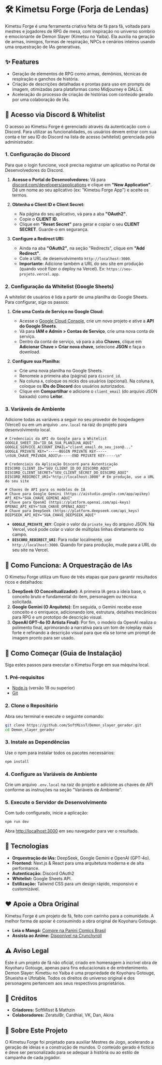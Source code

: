 # 🛠️ Kimetsu Forge (Forja de Lendas)

Kimetsu Forge é uma ferramenta criativa feita de fã para fã, voltada para mestres e jogadores de RPG de mesa, com inspiração no universo sombrio e emocionante de Demon Slayer (Kimetsu no Yaiba).
Ela auxilia na geração de armas, inimigos, formas de respiração, NPCs e cenários inteiros usando uma orquestração de IAs generativas.

## ✨ Features
- Geração de elementos de RPG como armas, demônios, técnicas de respiração e ganchos de história.
- Criação de descrições detalhadas e prontas para uso em prompts de imagem, otimizadas para plataformas como Midjourney e DALL·E.
- Aceleração do processo de criação de histórias com conteúdo gerado por uma colaboração de IAs.

## 🔐 Acesso via Discord & Whitelist
O acesso ao Kimetsu Forge é gerenciado através da autenticação com o Discord. Para utilizar as funcionalidades, os usuários devem entrar com sua conta e ter seu ID do Discord na lista de acesso (whitelist) gerenciada pelo administrador.

### 1. Configuração do Discord

Para que o login funcione, você precisa registrar um aplicativo no Portal de Desenvolvedores do Discord.

1.  **Acesse o Portal de Desenvolvedores:** Vá para [discord.com/developers/applications](https://discord.com/developers/applications) e clique em **"New Application"**. Dê um nome ao seu aplicativo (ex: "Kimetsu Forge App") e aceite os termos.

2.  **Obtenha o Client ID e Client Secret:**
    *   Na página do seu aplicativo, vá para a aba **"OAuth2"**.
    *   Copie o **CLIENT ID**.
    *   Clique em **"Reset Secret"** para gerar e copiar o seu **CLIENT SECRET**. Guarde-o em segurança.

3.  **Configure a Redirect URI:**
    *   Ainda na aba **"OAuth2"**, na seção "Redirects", clique em **"Add Redirect"**.
    *   Cole a URL de desenvolvimento `http://localhost:3000`.
    *   **Importante:** Adicione também a URL do seu site em produção (quando você fizer o deploy na Vercel). Ex: `https://seu-projeto.vercel.app`.

### 2. Configuração da Whitelist (Google Sheets)

A whitelist de usuários é lida a partir de uma planilha do Google Sheets. Para configurar, siga os passos:

1.  **Crie uma Conta de Serviço no Google Cloud:**
    *   Acesse o [Google Cloud Console](https://console.cloud.google.com/), crie um novo projeto e ative a **API do Google Sheets**.
    *   Vá para **IAM e Admin > Contas de Serviço**, crie uma nova conta de serviço.
    *   Dentro da conta de serviço, vá para a aba **Chaves**, clique em **Adicionar Chave > Criar nova chave**, selecione **JSON** e faça o download.

2.  **Configure sua Planilha:**
    *   Crie uma nova planilha no Google Sheets.
    *   Renomeie a primeira aba (página) para `discord_id`.
    *   Na coluna `A`, coloque os nicks dos usuários (opcional). Na coluna `B`, coloque os **IDs do Discord** dos usuários autorizados.
    *   Clique em **Compartilhar** e adicione o `client_email` (do arquivo JSON baixado) como **Leitor**.

### 3. Variáveis de Ambiente

Adicione todas as variáveis a seguir no seu provedor de hospedagem (Vercel) ou em um arquivo `.env.local` na raiz do projeto para desenvolvimento local.

```env
# Credenciais da API do Google para a Whitelist
GOOGLE_SHEET_ID="ID_DA_SUA_PLANILHA_AQUI"
GOOGLE_SERVICE_ACCOUNT_EMAIL="client_email_do_seu_json@..."
GOOGLE_PRIVATE_KEY="-----BEGIN PRIVATE KEY-----\nSUA_CHAVE_PRIVADA_AQUI\n-----END PRIVATE KEY-----\n"

# Credenciais da Aplicação Discord para Autenticação
DISCORD_CLIENT_ID="SEU_CLIENT_ID_DO_DISCORD_AQUI"
DISCORD_CLIENT_SECRET="SEU_CLIENT_SECRET_DO_DISCORD_AQUI"
DISCORD_REDIRECT_URI="http://localhost:3000" # Em produção, use a URL do seu site

# Chaves de API para os modelos de IA
# Chave para Google Gemini (https://aistudio.google.com/app/apikey)
API_KEY="SUA_CHAVE_GEMINI_AQUI"
# Chave para OpenAI (https://platform.openai.com/api-keys)
OPENAI_API_KEY="SUA_CHAVE_OPENAI_AQUI"
# Chave para DeepSeek (https://platform.deepseek.com/api_keys)
DEEPSEEK_API_KEY="SUA_CHAVE_DEEPSEEK_AQUI"
```
*   **`GOOGLE_PRIVATE_KEY`**: Copie o valor da `private_key` do arquivo JSON. Na Vercel, você pode colar o valor de múltiplas linhas diretamente no campo.
*   **`DISCORD_REDIRECT_URI`**: Para rodar localmente, use `http://localhost:3000`. Quando for para produção, mude para a URL do seu site na Vercel.

## 🧠 Como Funciona: A Orquestração de IAs
O Kimetsu Forge utiliza um fluxo de três etapas que para garantir resultados ricos e detalhados:

1.  **DeepSeek (O Conceitualizador):** A primeira IA gera a ideia base, o conceito bruto e fundamental do item, personagem ou técnica solicitada.
2.  **Google Gemini (O Arquiteto):** Em seguida, o Gemini recebe esse conceito e o enriquece, adicionando lore, estrutura, detalhes mecânicos para RPG e um prototipo de descrição visual.
3.  **OpenAI GPT-4o (O Artista Final):** Por fim, o modelo da OpenAI realiza o polimento final, aprimorando a narrativa para um tom de roleplay mais forte e refinando a descrição visual para que ela se torne um prompt de imagem pronto para ser usado.

## 🚀 Como Começar (Guia de Instalação)

Siga estes passos para executar o Kimetsu Forge em sua máquina local.

### 1. Pré-requisitos
- [Node.js](https://nodejs.org/) (versão 18 ou superior)
- [Git](https://git-scm.com/)

### 2. Clone o Repositório
Abra seu terminal e execute o seguinte comando:
```bash
git clone https://github.com/SoftMissT/Demon_slayer_gerador.git
cd Demon_slayer_gerador
```

### 3. Instale as Dependências
Use o npm para instalar todos os pacotes necessários:
```bash
npm install
```

### 4. Configure as Variáveis de Ambiente
Crie um arquivo `.env.local` na raiz do projeto e adicione as chaves de API conforme as instruções na seção "Variáveis de Ambiente".

### 5. Execute o Servidor de Desenvolvimento
Com tudo configurado, inicie a aplicação:
```bash
npm run dev
```
Abra [http://localhost:3000](http://localhost:3000) em seu navegador para ver o resultado.

## 🧩 Tecnologias
- **Orquestração de IAs:** DeepSeek, Google Gemini e OpenAI (GPT-4o).
- **Frontend:** Next.js & React para uma arquitetura moderna e de alta performance.
- **Autenticação:** Discord OAuth2
- **Whitelist:** Google Sheets API.
- **Estilização:** Tailwind CSS para um design rápido, responsivo e customizável.


## ❤️ Apoie a Obra Original
Kimetsu Forge é um projeto de fã, feito com carinho para a comunidade. A melhor forma de apoiar é consumindo a obra original de Koyoharu Gotouge.
- **Leia o Mangá:** [Compre na Panini Comics Brasil](https://panini.com.br/catalogsearch/result/index/referer/aHR0cHM6Ly9wYW5pbmkuY29tLmJyL2NhdGFsb2dzZWFyY2gvcmVzdWx0Lz9xPURlbW9uK1NsYXllcg~~/?collection=DEMON+SLAYER+-+KIMETSU+NO+YAIBA&q=Demon+Slayer)
- **Assista ao Anime:** [Disponível na Crunchyroll](https://www.crunchyroll.com/pt-br/series/GY5P48XEY/demon-slayer-kimetsu-no-yaiba)

## ⚠️ Aviso Legal
Este é um projeto de fã não oficial, criado em homenagem à incrível obra de Koyoharu Gotouge, apenas para fins educacionais e de entretenimento.
Demon Slayer: Kimetsu no Yaiba é uma propriedade de Koyoharu Gotouge, Shueisha e Ufotable.
Todos os direitos do universo original e dos personagens pertencem aos seus respectivos proprietários.

## 👥 Créditos
- **Criadores:** SoftMisst & Mathzin
- **Colaboradores:** ZeratulBr, Cardhial, VK, Dan, Akira

## 💬 Sobre Este Projeto
O Kimetsu Forge foi projetado para auxiliar Mestres de Jogo, acelerando a geração de ideias e a construção de mundos.
O conteúdo gerado é fictício e deve ser personalizado para se adequar à história ou ao estilo de campanha de cada jogador.